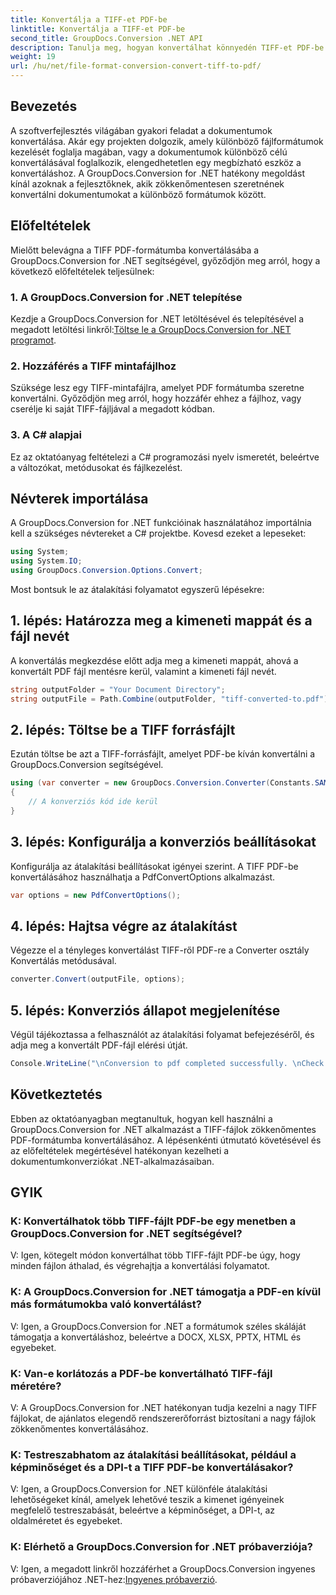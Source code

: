 ```yaml
---
title: Konvertálja a TIFF-et PDF-be
linktitle: Konvertálja a TIFF-et PDF-be
second_title: GroupDocs.Conversion .NET API
description: Tanulja meg, hogyan konvertálhat könnyedén TIFF-et PDF-be a GroupDocs.Conversion for .NET segítségével. Egyszerű, hatékony és zökkenőmentes dokumentumkonverziós megoldás.
weight: 19
url: /hu/net/file-format-conversion-convert-tiff-to-pdf/
---
```

## Bevezetés

A szoftverfejlesztés világában gyakori feladat a dokumentumok konvertálása. Akár egy projekten dolgozik, amely különböző fájlformátumok kezelését foglalja magában, vagy a dokumentumok különböző célú konvertálásával foglalkozik, elengedhetetlen egy megbízható eszköz a konvertáláshoz. A GroupDocs.Conversion for .NET hatékony megoldást kínál azoknak a fejlesztőknek, akik zökkenőmentesen szeretnének konvertálni dokumentumokat a különböző formátumok között.

## Előfeltételek

Mielőtt belevágna a TIFF PDF-formátumba konvertálásába a GroupDocs.Conversion for .NET segítségével, győződjön meg arról, hogy a következő előfeltételek teljesülnek:

### 1. A GroupDocs.Conversion for .NET telepítése
 Kezdje a GroupDocs.Conversion for .NET letöltésével és telepítésével a megadott letöltési linkről:[Töltse le a GroupDocs.Conversion for .NET programot](https://releases.groupdocs.com/conversion/net/).

### 2. Hozzáférés a TIFF mintafájlhoz
Szüksége lesz egy TIFF-mintafájlra, amelyet PDF formátumba szeretne konvertálni. Győződjön meg arról, hogy hozzáfér ehhez a fájlhoz, vagy cserélje ki saját TIFF-fájljával a megadott kódban.

### 3. A C# alapjai
Ez az oktatóanyag feltételezi a C# programozási nyelv ismeretét, beleértve a változókat, metódusokat és fájlkezelést.

## Névterek importálása

A GroupDocs.Conversion for .NET funkcióinak használatához importálnia kell a szükséges névtereket a C# projektbe. Kovesd ezeket a lepeseket:

```csharp
using System;
using System.IO;
using GroupDocs.Conversion.Options.Convert;
```

Most bontsuk le az átalakítási folyamatot egyszerű lépésekre:

## 1. lépés: Határozza meg a kimeneti mappát és a fájl nevét

A konvertálás megkezdése előtt adja meg a kimeneti mappát, ahová a konvertált PDF fájl mentésre kerül, valamint a kimeneti fájl nevét.

```csharp
string outputFolder = "Your Document Directory";
string outputFile = Path.Combine(outputFolder, "tiff-converted-to.pdf");
```

## 2. lépés: Töltse be a TIFF forrásfájlt

Ezután töltse be azt a TIFF-forrásfájlt, amelyet PDF-be kíván konvertálni a GroupDocs.Conversion segítségével.

```csharp
using (var converter = new GroupDocs.Conversion.Converter(Constants.SAMPLE_TIFF))
{
    // A konverziós kód ide kerül
}
```

## 3. lépés: Konfigurálja a konverziós beállításokat

Konfigurálja az átalakítási beállításokat igényei szerint. A TIFF PDF-be konvertálásához használhatja a PdfConvertOptions alkalmazást.

```csharp
var options = new PdfConvertOptions();
```

## 4. lépés: Hajtsa végre az átalakítást

Végezze el a tényleges konvertálást TIFF-ről PDF-re a Converter osztály Konvertálás metódusával.

```csharp
converter.Convert(outputFile, options);
```

## 5. lépés: Konverziós állapot megjelenítése

Végül tájékoztassa a felhasználót az átalakítási folyamat befejezéséről, és adja meg a konvertált PDF-fájl elérési útját.

```csharp
Console.WriteLine("\nConversion to pdf completed successfully. \nCheck output in {0}", outputFolder);
```

## Következtetés

Ebben az oktatóanyagban megtanultuk, hogyan kell használni a GroupDocs.Conversion for .NET alkalmazást a TIFF-fájlok zökkenőmentes PDF-formátumba konvertálásához. A lépésenkénti útmutató követésével és az előfeltételek megértésével hatékonyan kezelheti a dokumentumkonverziókat .NET-alkalmazásaiban.

## GYIK

### K: Konvertálhatok több TIFF-fájlt PDF-be egy menetben a GroupDocs.Conversion for .NET segítségével?

V: Igen, kötegelt módon konvertálhat több TIFF-fájlt PDF-be úgy, hogy minden fájlon áthalad, és végrehajtja a konvertálási folyamatot.

### K: A GroupDocs.Conversion for .NET támogatja a PDF-en kívül más formátumokba való konvertálást?

V: Igen, a GroupDocs.Conversion for .NET a formátumok széles skáláját támogatja a konvertáláshoz, beleértve a DOCX, XLSX, PPTX, HTML és egyebeket.

### K: Van-e korlátozás a PDF-be konvertálható TIFF-fájl méretére?

V: A GroupDocs.Conversion for .NET hatékonyan tudja kezelni a nagy TIFF fájlokat, de ajánlatos elegendő rendszererőforrást biztosítani a nagy fájlok zökkenőmentes konvertálásához.

### K: Testreszabhatom az átalakítási beállításokat, például a képminőséget és a DPI-t a TIFF PDF-be konvertálásakor?

V: Igen, a GroupDocs.Conversion for .NET különféle átalakítási lehetőségeket kínál, amelyek lehetővé teszik a kimenet igényeinek megfelelő testreszabását, beleértve a képminőséget, a DPI-t, az oldalméretet és egyebeket.

### K: Elérhető a GroupDocs.Conversion for .NET próbaverziója?

 V: Igen, a megadott linkről hozzáférhet a GroupDocs.Conversion ingyenes próbaverziójához .NET-hez:[Ingyenes próbaverzió](https://releases.groupdocs.com/).